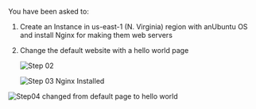 You have been asked to:
1. Create an Instance in us-east-1 (N. Virginia) region with anUbuntu OS and install Nginx for making them web servers
2. Change the default website with a hello world page


   ![Step 02](https://github.com/user-attachments/assets/1aef4ac9-1085-45da-bc57-0e11ee49e021)

   ![Step 03 Nginx Installed](https://github.com/user-attachments/assets/4a83532d-7d85-4ee7-a457-e3e0bd08b349)

![Step04 changed from default page to hello world](https://github.com/user-attachments/assets/9a78d0da-cf9a-43c2-bde1-d46b975a3b1e)



